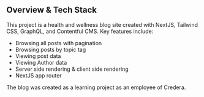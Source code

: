 


## Overview & Tech Stack

This project is a health and wellness blog site created with NextJS, Tailwind CSS, GraphQL, and Contentful CMS. Key features include: 
- Browsing all posts with pagination
- Browsing posts by topic tag
- Viewing post data
- Viewing Author data
- Server side rendering & client side rendering
- NextJS app router

The blog was created as a learning project as an employee of Credera. 

<!-- ## Learn More

To learn more about Next.js, take a look at the following resources:

- [Next.js Documentation](https://nextjs.org/docs) - learn about Next.js features and API.
- [Learn Next.js](https://nextjs.org/learn) - an interactive Next.js tutorial.

You can check out [the Next.js GitHub repository](https://github.com/vercel/next.js/) - your feedback and contributions are welcome!

## Deploy on Vercel

The easiest way to deploy your Next.js app is to use the [Vercel Platform](https://vercel.com/new?utm_medium=default-template&filter=next.js&utm_source=create-next-app&utm_campaign=create-next-app-readme) from the creators of Next.js.

Check out our [Next.js deployment documentation](https://nextjs.org/docs/deployment) for more details. -->
